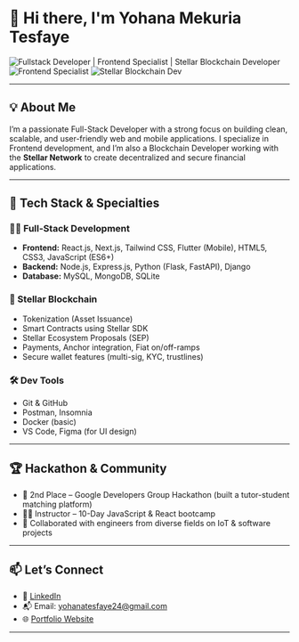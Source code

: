 # 👋 Hi there, I'm Yohana Mekuria Tesfaye

![Fullstack Developer | Frontend Specialist | Stellar Blockchain Developer](https://img.shields.io/badge/-Fullstack%20Developer-green?style=for-the-badge)
![Frontend Specialist](https://img.shields.io/badge/-Frontend%20Specialist-blue?style=for-the-badge)
![Stellar Blockchain Dev](https://img.shields.io/badge/-Stellar%20Blockchain%20Developer-yellow?style=for-the-badge)

---

## 💡 About Me

I’m a passionate Full-Stack Developer with a strong focus on building clean, scalable, and user-friendly web and mobile applications. I specialize in Frontend development, and I’m also a Blockchain Developer working with the **Stellar Network** to create decentralized and secure financial applications.

---

## 🔧 Tech Stack & Specialties

### 👨‍💻 Full-Stack Development
- **Frontend:** React.js, Next.js, Tailwind CSS, Flutter (Mobile), HTML5, CSS3, JavaScript (ES6+)
- **Backend:** Node.js, Express.js, Python (Flask, FastAPI), Django
- **Database:** MySQL, MongoDB, SQLite

### 💫 Stellar Blockchain
- Tokenization (Asset Issuance)
- Smart Contracts using Stellar SDK
- Stellar Ecosystem Proposals (SEP)
- Payments, Anchor integration, Fiat on/off-ramps
- Secure wallet features (multi-sig, KYC, trustlines)

### 🛠️ Dev Tools
- Git & GitHub
- Postman, Insomnia
- Docker (basic)
- VS Code, Figma (for UI design)

---

## 🏆 Hackathon & Community
- 🥈 2nd Place – Google Developers Group Hackathon (built a tutor-student matching platform)
- 👩‍🏫 Instructor – 10-Day JavaScript & React bootcamp
- 👥 Collaborated with engineers from diverse fields on IoT & software projects

---

## 📫 Let’s Connect

- 💼 [LinkedIn](https://www.linkedin.com/in/yohana-mekuria-90607a2ab/)
- 📬 Email: yohanatesfaye24@gmail.com
- 🌐 [Portfolio Website](https://yohana-mekuria.netlify.app/)

---
